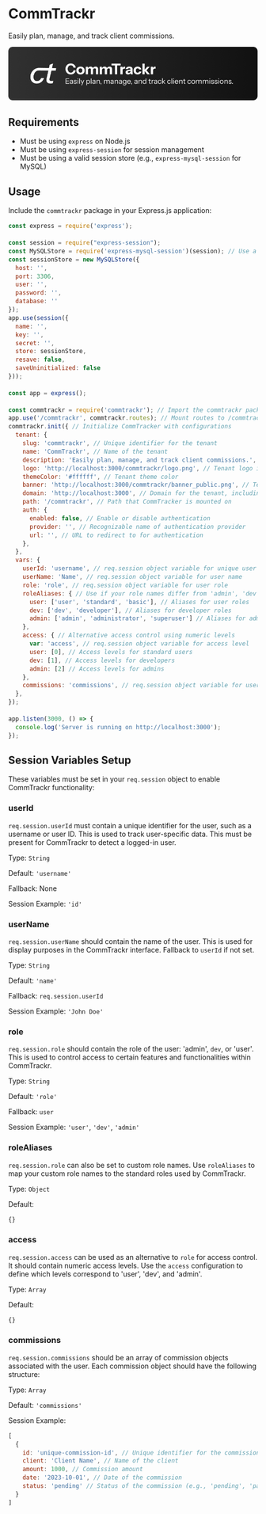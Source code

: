 # CommTrackr

Easily plan, manage, and track client commissions.

![Banner](/frontend/public/banner.png)

## Requirements

- Must be using `express` on Node.js
- Must be using `express-session` for session management
- Must be using a valid session store (e.g., `express-mysql-session` for MySQL)

## Usage

Include the `commtrackr` package in your Express.js application:

```javascript
const express = require('express');

const session = require("express-session");
const MySQLStore = require('express-mysql-session')(session); // Use a MySQL session store
const sessionStore = new MySQLStore({
  host: '',
  port: 3306,
  user: '',
  password: '',
  database: ''
});
app.use(session({
  name: '',
  key: '',
  secret: '',
  store: sessionStore,
  resave: false,
  saveUninitialized: false
}));

const app = express();

const commtrackr = require('commtrackr'); // Import the commtrackr package
app.use('/commtrackr', commtrackr.routes); // Mount routes to /commtrackr path
commtrackr.init({ // Initialize CommTracker with configurations
  tenant: {
    slug: 'commtrackr', // Unique identifier for the tenant
    name: 'CommTrackr', // Name of the tenant
    description: 'Easily plan, manage, and track client commissions.', // Description of the tenant
    logo: 'http://localhost:3000/commtrackr/logo.png', // Tenant logo image
    themeColor: '#ffffff', // Tenant theme color
    banner: 'http://localhost:3000/commtrackr/banner_public.png', // Tenant banner image
    domain: 'http://localhost:3000', // Domain for the tenant, including protocol
    path: '/commtrackr', // Path that CommTracker is mounted on
    auth: {
      enabled: false, // Enable or disable authentication
      provider: '', // Recognizable name of authentication provider
      url: '', // URL to redirect to for authentication
    },
  },
  vars: {
    userId: 'username', // req.session object variable for unique user identification
    userName: 'Name', // req.session object variable for user name
    role: 'role', // req.session object variable for user role
    roleAliases: { // Use if your role names differ from 'admin', 'dev', or 'user'
      user: ['user', 'standard', 'basic'], // Aliases for user roles
      dev: ['dev', 'developer'], // Aliases for developer roles
      admin: ['admin', 'administrator', 'superuser'] // Aliases for admin roles
    },
    access: { // Alternative access control using numeric levels
      var: 'access', // req.session object variable for access level
      user: [0], // Access levels for standard users
      dev: [1], // Access levels for developers
      admin: [2] // Access levels for admins
    },
    commissions: 'commissions', // req.session object variable for user commissions array
  },
});

app.listen(3000, () => {
  console.log('Server is running on http://localhost:3000');
});
```

## Session Variables Setup

These variables must be set in your `req.session` object to enable CommTrackr functionality:

### userId

`req.session.userId` must contain a unique identifier for the user, such as a username or user ID. This is used to track user-specific data. This must be present for CommTrackr to detect a logged-in user.

Type: `String`

Default: `'username'`

Fallback: None

Session Example: `'id'`

### userName

`req.session.userName` should contain the name of the user. This is used for display purposes in the CommTrackr interface. Fallback to `userId` if not set.

Type: `String`

Default: `'name'`

Fallback: `req.session.userId`

Session Example: `'John Doe'`

### role

`req.session.role` should contain the role of the user: 'admin', `dev`, or 'user'. This is used to control access to certain features and functionalities within CommTrackr.

Type: `String`

Default: `'role'`

Fallback: `user`

Session Example: `'user'`, `'dev'`, `'admin'`

### roleAliases

`req.session.role` can also be set to custom role names. Use `roleAliases` to map your custom role names to the standard roles used by CommTrackr.

Type: `Object`

Default:

```javascript
{}
```

### access

`req.session.access` can be used as an alternative to `role` for access control. It should contain numeric access levels. Use the `access` configuration to define which levels correspond to 'user', 'dev', and 'admin'.

Type: `Array`

Default:

```javascript
{}
```

### commissions

`req.session.commissions` should be an array of commission objects associated with the user. Each commission object should have the following structure:

Type: `Array`

Default: `'commissions'`

Session Example:

```javascript
[
  {
    id: 'unique-commission-id', // Unique identifier for the commission
    client: 'Client Name', // Name of the client
    amount: 1000, // Commission amount
    date: '2023-10-01', // Date of the commission
    status: 'pending' // Status of the commission (e.g., 'pending', 'paid')
  }
]
```
